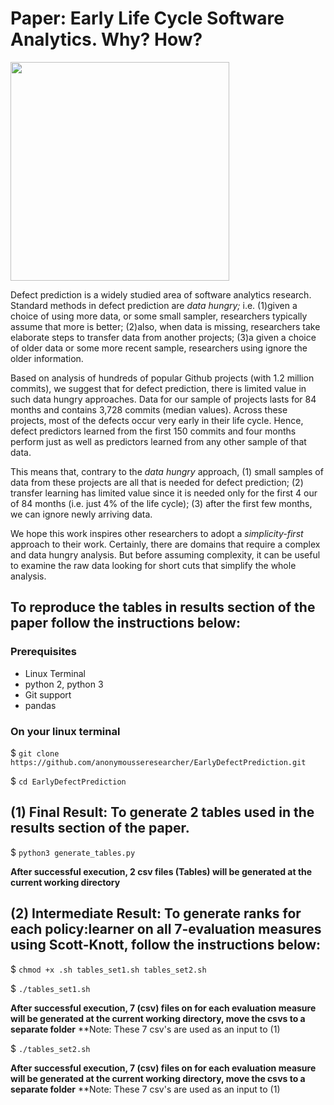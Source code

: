 # Paper: Early Life Cycle Software Analytics. Why? How?

<img src="https://upload.wikimedia.org/wikipedia/commons/7/73/Alarm_Clock_Vector.svg" width="350">

Defect prediction is a widely studied
area of software analytics research.
Standard methods in defect prediction  are *data hungry;* i.e.
(1)given a choice of using more
data, or some small sampler, researchers typically assume that more is better;
(2)also, when data is missing, researchers take elaborate steps to transfer data from another projects;
(3)a given a choice of older data or some more recent sample,
researchers using ignore the older information.

Based on analysis of hundreds  of popular Github projects (with 1.2 million commits),
we suggest that for defect prediction, there is limited value in such data hungry approaches.
Data for our sample of projects lasts
  for 84  months   and contains  3,728  commits (median values).
Across these projects, most of the defects occur very early
in their life cycle.
Hence,
defect predictors learned from the first
150 commits and four months  perform
just as well as predictors learned from any other sample of that data.

This means that, contrary to the *data hungry* approach,  (1) small samples of data from these projects
are all that is needed for defect prediction;
(2) transfer learning has limited value
since it is needed only for the first   4 our of 84 months (i.e. 
just  4\% of the life cycle);
(3) after the first few months, we can ignore  newly arriving data.

We hope this work inspires other researchers to adopt a *simplicity-first*
approach to their work. Certainly, there are domains  that require
a complex and data hungry analysis. But before   assuming
complexity, it can be useful to examine the raw data looking for short cuts
that simplify the whole
analysis. 

## To reproduce the tables in results section of the paper follow the instructions below:

### Prerequisites

* Linux Terminal
* python 2, python 3
* Git support
* pandas

### On your linux terminal

$ `git clone https://github.com/anonymousseresearcher/EarlyDefectPrediction.git`

$ `cd EarlyDefectPrediction`

## (1) Final Result: To generate 2 tables used in the results section of the paper.

$ `python3 generate_tables.py`

**After successful execution, 2 csv files (Tables) will be generated at the current working directory**

## (2) Intermediate Result: To generate ranks for each policy:learner on all 7-evaluation measures using Scott-Knott, follow the instructions below:

$ `chmod +x .sh tables_set1.sh tables_set2.sh`

$ `./tables_set1.sh`

**After successful execution, 7 (csv) files on for each evaluation measure will be generated at the current working directory, move the csvs to a separate folder**
**Note: These 7 csv's are used as an input to (1) 

$ `./tables_set2.sh`

**After successful execution, 7 (csv) files on for each evaluation measure will be generated at the current working directory, move the csvs to a separate folder**
**Note: These 7 csv's are used as an input to (1)

